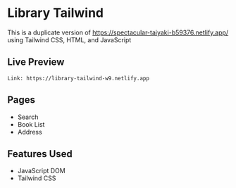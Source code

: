 # Library Tailwind

This is a duplicate version of https://spectacular-taiyaki-b59376.netlify.app/ using Tailwind CSS, HTML, and JavaScript

## Live Preview

```
Link: https://library-tailwind-w9.netlify.app
```

## Pages

- Search
- Book List
- Address

## Features Used

- JavaScript DOM
- Tailwind CSS


